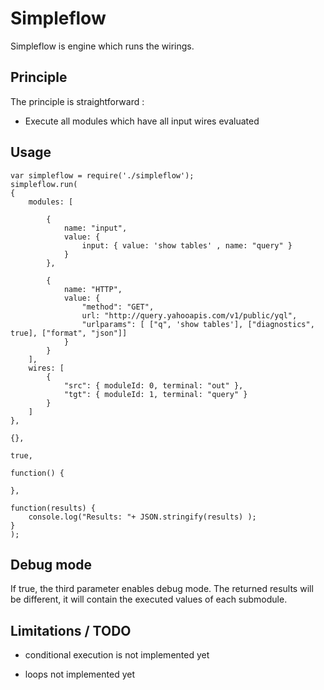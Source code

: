 # Simpleflow

Simpleflow is engine which runs the wirings.

## Principle

The principle is straightforward :

 * Execute all modules which have all input wires evaluated

## Usage



    var simpleflow = require('./simpleflow');
    simpleflow.run(
  	{
  		modules: [

  			{
  				name: "input",
  				value: {
  					input: { value: 'show tables' , name: "query" }
  				}
  			},

  			{
  				name: "HTTP",
  				value: {
  					"method": "GET",
  					url: "http://query.yahooapis.com/v1/public/yql",
  					"urlparams": [ ["q", 'show tables'], ["diagnostics", true], ["format", "json"]]
  				}
  			}
  		],
  		wires: [
  			{
  				"src": { moduleId: 0, terminal: "out" },
  				"tgt": { moduleId: 1, terminal: "query" }
  			}
  		]
  	}, 

  	{}, 

  	true, 

  	function() {

  	},

  	function(results) {
  		console.log("Results: "+ JSON.stringify(results) );
  	}
    );

## Debug mode

If true, the third parameter enables debug mode. The returned results will be different, it will contain the executed values of each submodule.

## Limitations / TODO

 * conditional execution is not implemented yet

 * loops not implemented yet
  
